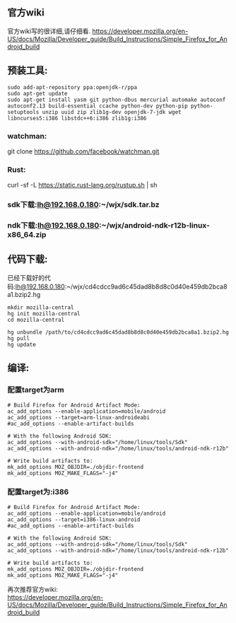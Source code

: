 ## 官方wiki
官方wiki写的很详细,请仔细看.
https://developer.mozilla.org/en-US/docs/Mozilla/Developer_guide/Build_Instructions/Simple_Firefox_for_Android_build
## 预装工具: 
```
sudo add-apt-repository ppa:openjdk-r/ppa
sudo apt-get update
sudo apt-get install yasm git python-dbus mercurial automake autoconf autoconf2.13 build-essential ccache python-dev python-pip python-setuptools unzip uuid zip zlib1g-dev openjdk-7-jdk wget libncurses5:i386 libstdc++6:i386 zlib1g:i386
```
### watchman:
git clone https://github.com/facebook/watchman.git
### Rust:
curl -sf -L https://static.rust-lang.org/rustup.sh | sh

### sdk下载:lh@192.168.0.180:~/wjx/sdk.tar.bz
### ndk下载:lh@192.168.0.180:~/wjx/android-ndk-r12b-linux-x86_64.zip

## 代码下载:
已经下载好的代码:lh@192.168.0.180:~/wjx/cd4cdcc9ad6c45dad8b8d8c0d40e459db2bca8a1.bzip2.hg
```
mkdir mozilla-central
hg init mozilla-central
cd mozilla-central

hg unbundle /path/to/cd4cdcc9ad6c45dad8b8d8c0d40e459db2bca8a1.bzip2.hg
hg pull
hg update
```
## 编译:

### 配置target为arm
```
# Build Firefox for Android Artifact Mode:
ac_add_options --enable-application=mobile/android
ac_add_options --target=arm-linux-androideabi
#ac_add_options --enable-artifact-builds

# With the following Android SDK:
ac_add_options --with-android-sdk="/home/linux/tools/Sdk"
ac_add_options --with-android-ndk="/home/linux/tools/android-ndk-r12b"

# Write build artifacts to:
mk_add_options MOZ_OBJDIR=./objdir-frontend
mk_add_options MOZ_MAKE_FLAGS="-j4"
```
### 配置target为:i386
```
# Build Firefox for Android Artifact Mode:
ac_add_options --enable-application=mobile/android
ac_add_options --target=i386-linux-android
#ac_add_options --enable-artifact-builds

# With the following Android SDK:
ac_add_options --with-android-sdk="/home/linux/tools/Sdk"
ac_add_options --with-android-ndk="/home/linux/tools/android-ndk-r12b"

# Write build artifacts to:
mk_add_options MOZ_OBJDIR=./objdir-frontend
mk_add_options MOZ_MAKE_FLAGS="-j4"
```
再次推荐官方wiki:  
https://developer.mozilla.org/en-US/docs/Mozilla/Developer_guide/Build_Instructions/Simple_Firefox_for_Android_build
